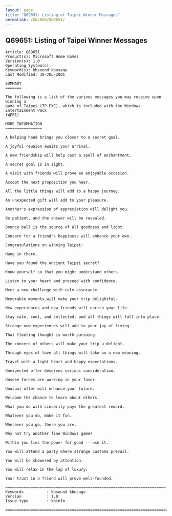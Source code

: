 ```yaml
---
layout: page
title: "Q69651: Listing of Taipei Winner Messages"
permalink: /kb/069/Q69651/
---
```


## Q69651: Listing of Taipei Winner Messages

	Article: Q69651
	Product(s): Microsoft Home Games
	Version(s): 1.0
	Operating System(s): 
	Keyword(s): kbsound kbusage
	Last Modified: 30-JUL-2001
	
	SUMMARY
	=======
	
	The following is a list of the various messages you may receive upon winning a
	game of Taipei (TP.EXE), which is included with the Windows Entertainment Pack
	(WEP1)
	
	MORE INFORMATION
	================
	
	A helping hand brings you closer to a secret goal.
	
	A joyful reunion awaits your arrival.
	
	A new friendship will help cast a spell of enchantment.
	
	A secret goal is in sight.
	
	A visit with friends will prove an enjoyable occasion.
	
	Accept the next proposition you hear.
	
	All the little things will add to a happy journey.
	
	An unexpected gift will add to your pleasure.
	
	Another's expression of appreciation will delight you.
	
	Be patient, and the answer will be revealed.
	
	Bouncy ball is the source of all goodness and light.
	
	Concern for a friend's happiness will enhance your own.
	
	Congratulations on winning Taipei!
	
	Hang in there.
	
	Have you found the ancient Taipei secret?
	
	Know yourself so that you might understand others.
	
	Listen to your heart and proceed with confidence.
	
	Meet a new challenge with calm assurance.
	
	Memorable moments will make your trip delightful.
	
	New experiences and new friends will enrich your life.
	
	Stay calm, cool, and collected, and all things will fall into place.
	
	Strange new experiences will add to your joy of living.
	
	That fleeting thought is worth pursuing.
	
	The concern of others will make your trip a delight.
	
	Through eyes of love all things will take on a new meaning.
	
	Travel with a light heart and happy expectations.
	
	Unexpected offer deserves serious consideration.
	
	Unseen forces are working in your favor.
	
	Unusual offer will enhance your future.
	
	Welcome the chance to learn about others.
	
	What you do with sincerity pays the greatest reward.
	
	Whatever you do, make it fun.
	
	Wherever you go, there you are.
	
	Why not try another fine Windows game?
	
	Within you lies the power for good -- use it.
	
	You will attend a party where strange customs prevail.
	
	You will be showered by attention.
	
	You will relax in the lap of luxury.
	
	Your trust in a friend will prove well-founded.
	
	======================================================================
	Keywords          : kbsound kbusage 
	Version           : 1.0
	Issue type        : kbinfo
	
	=============================================================================
	
